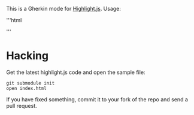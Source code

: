 This is a Gherkin mode for [Highlight.js](http://softwaremaniacs.org/soft/highlight/en/). Usage:

'''html
<script src="path/to/highlight.js"></script>
<script src="path/to/gherkin.js"></script>
'''

# Hacking

Get the latest highlight.js code and open the sample file:

    git submodule init
    open index.html

If you have fixed something, commit it to your fork of the repo and send a pull request.
